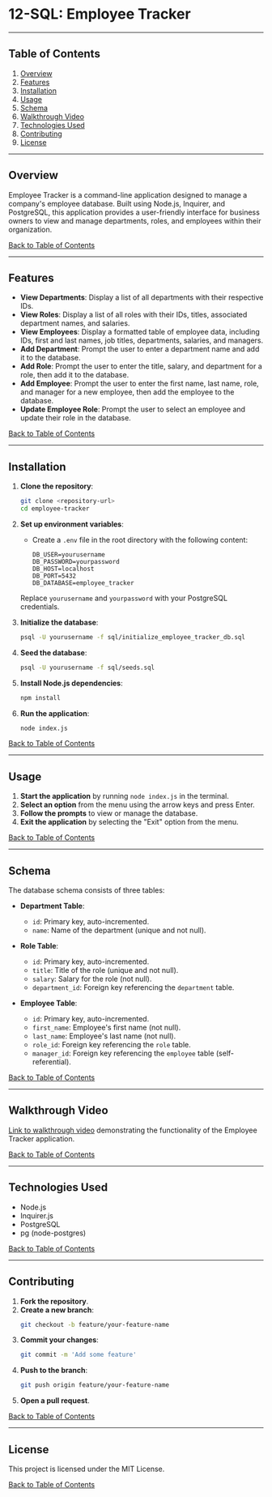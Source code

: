 # 12-SQL: Employee Tracker

---

## Table of Contents
1. [Overview](#overview)
2. [Features](#features)
3. [Installation](#installation)
4. [Usage](#usage)
5. [Schema](#schema)
6. [Walkthrough Video](#walkthrough-video)
7. [Technologies Used](#technologies-used)
8. [Contributing](#contributing)
9. [License](#license)

---

## Overview
Employee Tracker is a command-line application designed to manage a company's employee database. Built using Node.js, Inquirer, and PostgreSQL, this application provides a user-friendly interface for business owners to view and manage departments, roles, and employees within their organization.

[Back to Table of Contents](#table-of-contents)

---

## Features
- **View Departments**: Display a list of all departments with their respective IDs.
- **View Roles**: Display a list of all roles with their IDs, titles, associated department names, and salaries.
- **View Employees**: Display a formatted table of employee data, including IDs, first and last names, job titles, departments, salaries, and managers.
- **Add Department**: Prompt the user to enter a department name and add it to the database.
- **Add Role**: Prompt the user to enter the title, salary, and department for a role, then add it to the database.
- **Add Employee**: Prompt the user to enter the first name, last name, role, and manager for a new employee, then add the employee to the database.
- **Update Employee Role**: Prompt the user to select an employee and update their role in the database.

[Back to Table of Contents](#table-of-contents)

---

## Installation
1. **Clone the repository**:
   ```bash
   git clone <repository-url>
   cd employee-tracker
   ```

2. **Set up environment variables**:
   - Create a `.env` file in the root directory with the following content:
     ```env
     DB_USER=yourusername
     DB_PASSWORD=yourpassword
     DB_HOST=localhost
     DB_PORT=5432
     DB_DATABASE=employee_tracker
     ```
   Replace `yourusername` and `yourpassword` with your PostgreSQL credentials.

3. **Initialize the database**:
   ```bash
   psql -U yourusername -f sql/initialize_employee_tracker_db.sql
   ```

4. **Seed the database**:
   ```bash
   psql -U yourusername -f sql/seeds.sql
   ```

5. **Install Node.js dependencies**:
   ```bash
   npm install
   ```

6. **Run the application**:
   ```bash
   node index.js
   ```

[Back to Table of Contents](#table-of-contents)

---

## Usage
1. **Start the application** by running `node index.js` in the terminal.
2. **Select an option** from the menu using the arrow keys and press Enter.
3. **Follow the prompts** to view or manage the database.
4. **Exit the application** by selecting the "Exit" option from the menu.

[Back to Table of Contents](#table-of-contents)

---

## Schema
The database schema consists of three tables:

- **Department Table**:
  - `id`: Primary key, auto-incremented.
  - `name`: Name of the department (unique and not null).

- **Role Table**:
  - `id`: Primary key, auto-incremented.
  - `title`: Title of the role (unique and not null).
  - `salary`: Salary for the role (not null).
  - `department_id`: Foreign key referencing the `department` table.

- **Employee Table**:
  - `id`: Primary key, auto-incremented.
  - `first_name`: Employee's first name (not null).
  - `last_name`: Employee's last name (not null).
  - `role_id`: Foreign key referencing the `role` table.
  - `manager_id`: Foreign key referencing the `employee` table (self-referential).

[Back to Table of Contents](#table-of-contents)

---

## Walkthrough Video
[Link to walkthrough video](#) demonstrating the functionality of the Employee Tracker application.

[Back to Table of Contents](#table-of-contents)

---

## Technologies Used
- Node.js
- Inquirer.js
- PostgreSQL
- pg (node-postgres)

[Back to Table of Contents](#table-of-contents)

---

## Contributing
1. **Fork the repository**.
2. **Create a new branch**:
   ```bash
   git checkout -b feature/your-feature-name
   ```
3. **Commit your changes**:
   ```bash
   git commit -m 'Add some feature'
   ```
4. **Push to the branch**:
   ```bash
   git push origin feature/your-feature-name
   ```
5. **Open a pull request**.

[Back to Table of Contents](#table-of-contents)

---

## License
This project is licensed under the MIT License.

[Back to Table of Contents](#table-of-contents)